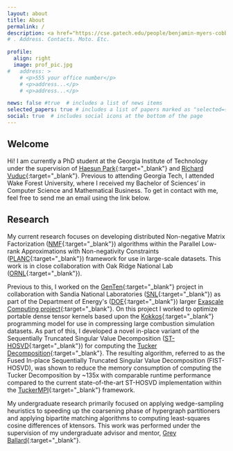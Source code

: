 ```yaml
---
layout: about
title: About
permalink: /
description: <a href="https://cse.gatech.edu/people/benjamin-myers-cobb" target="_blank"> Graduate PhD Student </a>, <a href="https://cse.gatech.edu/" target="_blank"> School of Computational Science and Engineering </a>, <a href="https://www.gatech.edu/" target="_blank"> Georgia Institute of Technology</a>
# . Address. Contacts. Moto. Etc.

profile:
  align: right
  image: prof_pic.jpg
#   address: >
    # <p>555 your office number</p>
    # <p>address...</p>
    # <p>address...</p>

news: false #true  # includes a list of news items
selected_papers: true # includes a list of papers marked as "selected={true}" false #
social: true  # includes social icons at the bottom of the page
---
```


Welcome
-----------

Hi! I am currently a PhD student at the Georgia Institute of Technology under the supervision of 
[Haesun Park](https://faculty.cc.gatech.edu/~hpark/experiences.html){:target="\_blank"} and [Richard
Vuduc](https://vuduc.org/v2/){:target="\_blank"}. Previous to
attending Georgia Tech, I attended Wake Forest University, where I received my Bachelor of
Sciences’ in Computer Science and Mathematical Business. To get in contact with me, feel
free to send me an email using the link below.


Research
-----------
My current research focuses on developing distributed Non-negative Matrix Factorization
([NMF](https://en.wikipedia.org/wiki/Non-negative_matrix_factorization){:target="\_blank"})
algorithms within the Parallel Low-rank Approximations with Non-negativity Constraints
([PLANC](https://github.com/ramkikannan/planc){:target="\_blank"}) framework for use in
large-scale datasets. This work is in close collaboration with Oak Ridge National Lab
([ORNL](https://www.ornl.gov/publication/planc-parallel-low-rank-approximation-nonnegativity-constraints){:target="\_blank"}).

Previous to this, I worked on the [GenTen](https://gitlab.com/tensors/genten){:target="\_blank"}
project in collaboration with Sandia National Laboratories
([SNL](https://www.sandia.gov/){:target="\_blank"}) as part of the Department of Energy's
([DOE](https://www.energy.gov/){:target="\_blank"}) larger [Exascale Computing
project](https://www.exascaleproject.org/){:target="\_blank"}. On this
project I worked to optimize portable dense tensor kernels based upon the
[Kokkos](https://github.com/kokkos){:target="\_blank"} programming model for use in
compressing large combustion simulation datasets. As part of this, I developed a novel in-place
variant of the Sequentially Truncated Singular Value Decomposition
([ST-HOSVD](https://people.cs.kuleuven.be/~nick.vannieuwenhoven/papers/01-STHOSVD.pdf){:target="\_blank"})
for computing the [Tucker
Decomposition](https://en.wikipedia.org/wiki/Higher-order_singular_value_decomposition){:target="\_blank"}.
The resulting algorithm, referred to as the Fused In-place Sequentially Truncated Singular Value
Decomposition (FIST-HOSVD), was shown to reduce the memory consumption of computing the Tucker
Decomposition by ~135x with comparable runtime performance compared to the current state-of-the-art
ST-HOSVD implementation within the
[TuckerMPI](https://gitlab.com/tensors/TuckerMPI){:target="\_blank"} framework.

My undergraduate research primarily focused on applying wedge-sampling heuristics to speeding up the
coarsening phase of hypergraph partitioners and applying bipartite matching algorithms to computing
least-squares cosine differences of ktensors. This work was performed under the supervision of my
undergraduate advisor and mentor, [Grey Ballard](http://users.wfu.edu/ballard/index.html){:target="\_blank"}.